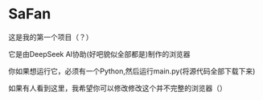# SaFan

这是我的第一个项目（？）

它是由DeepSeek AI协助(好吧貌似全部都是)制作的浏览器

你如果想运行它，必须有一个Python,然后运行main.py(将源代码全部下载下来)

如果有人看到这里，我希望你可以修改修改这个并不完整的浏览器（）

